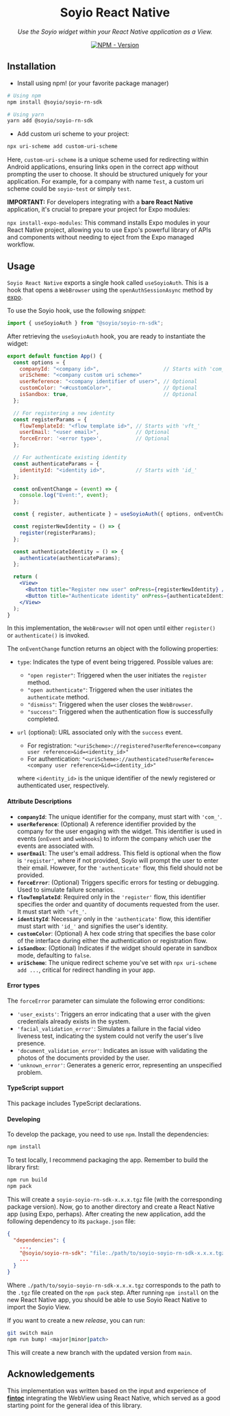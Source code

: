 <h1 align="center">Soyio React Native</h1>

<p align="center">
    <em>
        Use the Soyio widget within your React Native application as a View.
    </em>
</p>

<p align="center">
<a href="https://www.npmjs.com/package/@soyio/soyio-rn-sdk" target="_blank">
    <img src="https://img.shields.io/npm/v/@soyio/soyio-rn-sdk?label=version&logo=nodedotjs&logoColor=%23fff&color=306998" alt="NPM - Version">
</a>
</p>

## Installation

- Install using npm! (or your favorite package manager)

```sh
# Using npm
npm install @soyio/soyio-rn-sdk

# Using yarn
yarn add @soyio/soyio-rn-sdk
```

- Add custom uri scheme to your project:

```bash
npx uri-scheme add custom-uri-scheme
```

Here, `custom-uri-scheme` is a unique scheme used for redirecting within Android applications, ensuring links open in the correct app without prompting the user to choose. It should be structured uniquely for your application. For example, for a company with name `Test`, a custom uri scheme could be `soyio-test` or simply `test`.

**IMPORTANT:**
For developers integrating with a **bare React Native** application, it's crucial to prepare your project for Expo modules:

`npx install-expo-modules`: This command installs Expo modules in your React Native project, allowing you to use Expo's powerful library of APIs and components without needing to eject from the Expo managed workflow.

## Usage

`Soyio React Native` exports a single hook called `useSoyioAuth`. This is a hook that opens a `WebBrowser` using the `openAuthSessionAsync` method by [expo](https://docs.expo.dev/versions/latest/sdk/webbrowser/#webbrowseropenauthsessionasyncurl-redirecturl-options).

To use the Soyio hook, use the following _snippet_:

```js
import { useSoyioAuth } from "@soyio/soyio-rn-sdk";
```

After retrieving the `useSoyioAuth` hook, you are ready to instantiate the widget:

```jsx
export default function App() {
  const options = {
    companyId: "<company id>",                     // Starts with 'com_'
    uriScheme: "<company custom uri scheme>"
    userReference: "<company identifier of user>", // Optional
    customColor: "<#customColor>",                 // Optional
    isSandbox: true,                               // Optional
  };

  // For registering a new identity
  const registerParams = {
    flowTemplateId: "<flow template id>", // Starts with 'vft_'
    userEmail: "<user email>",            // Optional
    forceError: '<error type>',           // Optional
  };

  // For authenticate existing identity
  const authenticateParams = {
    identityId: "<identity id>",          // Starts with 'id_'
  };

  const onEventChange = (event) => {
    console.log("Event:", event);
  };

  const { register, authenticate } = useSoyioAuth({ options, onEventChange });

  const registerNewIdentity = () => {
    register(registerParams);
  };

  const authenticateIdentity = () => {
    authenticate(authenticateParams);
  };

  return (
    <View>
      <Button title="Register new user" onPress={registerNewIdentity} />
      <Button title="Authenticate identity" onPress={authenticateIdentity} />
    </View>
  );
}
```

In this implementation, the `WebBrowser` will not open until either `register()` or `authenticate()` is invoked.

The `onEventChange` function returns an object with the following properties:

- `type`: Indicates the type of event being triggered. Possible values are:

  - `"open register"`: Triggered when the user initiates the `register` method.
  - `"open authenticate"`: Triggered when the user initiates the `authenticate` method.
  - `"dismiss"`: Triggered when the user closes the `WebBrowser`.
  - `"success"`: Triggered when the authentication flow is successfully completed.

- `url` (optional): URL associated only with the `success` event.

  - For registration: `"<uriScheme>://registered?userReference=<company user reference>&id=<identity_id>"`
  - For authentication: `"<uriScheme>://authenticated?userReference=<company user reference>&id=<identity_id>"`

  where `<identity_id>` is the unique identifier of the newly registered or authenticated user, respectively.

#### Attribute Descriptions

- **`companyId`**: The unique identifier for the company, must start with `'com_'`.
- **`userReference`**: (Optional) A reference identifier provided by the company for the user engaging with the widget. This identifier is used in events (`onEvent` and `webhooks`) to inform the company which user the events are associated with.
- **`userEmail`**: The user's email address. This field is optional when the flow is `'register'`, where if not provided, Soyio will prompt the user to enter their email. However, for the `'authenticate'` flow, this field should not be provided.
- **`forceError`**: (Optional) Triggers specific errors for testing or debugging. Used to simulate failure scenarios.
- **`flowTemplateId`**: Required only in the `'register'` flow, this identifier specifies the order and quantity of documents requested from the user. It must start with `'vft_'`.
- **`identityId`**: Necessary only in the `'authenticate'` flow, this identifier must start with `'id_'` and signifies the user's identity.
- **`customColor`**: (Optional) A hex code string that specifies the base color of the interface during either the authentication or registration flow.
- **`isSandbox`**: (Optional) Indicates if the widget should operate in sandbox mode, defaulting to `false`.
- **`uriScheme`**: The unique redirect scheme you've set with `npx uri-scheme add ...`, critical for redirect handling in your app.


#### Error types

The `forceError` parameter can simulate the following error conditions:

- `'user_exists'`: Triggers an error indicating that a user with the given credentials already exists in the system.
- `'facial_validation_error'`: Simulates a failure in the facial video liveness test, indicating the system could not verify the user's live presence.
- `'document_validation_error'`: Indicates an issue with validating the photos of the documents provided by the user.
- `'unknown_error'`: Generates a generic error, representing an unspecified problem.

#### TypeScript support

This package includes TypeScript declarations.

#### Developing

To develop the package, you need to use `npm`. Install the dependencies:

```sh
npm install
```

To test locally, I recommend packaging the app. Remember to build the library first:

```sh
npm run build
npm pack
```

This will create a `soyio-soyio-rn-sdk-x.x.x.tgz` file (with the corresponding package version). Now, go to another directory and create a React Native app (using Expo, perhaps). After creating the new application, add the following dependency to its `package.json` file:

```json
{
  "dependencies": {
    ...,
    "@soyio/soyio-rn-sdk": "file:./path/to/soyio-soyio-rn-sdk-x.x.x.tgz",
    ...
  }
}
```

Where `./path/to/soyio-soyio-rn-sdk-x.x.x.tgz` corresponds to the path to the `.tgz` file created on the `npm pack` step. After running `npm install` on the new React Native app, you should be able to use Soyio React Native to import the Soyio View.

If you want to create a new _release_, you can run:

```sh
git switch main
npm run bump! <major|minor|patch>
```

This will create a new branch with the updated version from `main`.

## Acknowledgements

This implementation was written based on the input and experience of [**fintoc**](https://github.com/fintoc-com/fintoc-react-native) integrating the WebView using React Native, which served as a good starting point for the general idea of this library.
